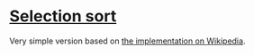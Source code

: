 # [Selection sort](https://en.wikipedia.org/wiki/Selection_sort)

Very simple version based on [the implementation on Wikipedia](https://en.wikipedia.org/wiki/Selection_sort#Implementation).

